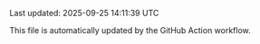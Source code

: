 Last updated: 2025-09-25 14:11:39 UTC

This file is automatically updated by the GitHub Action workflow.

